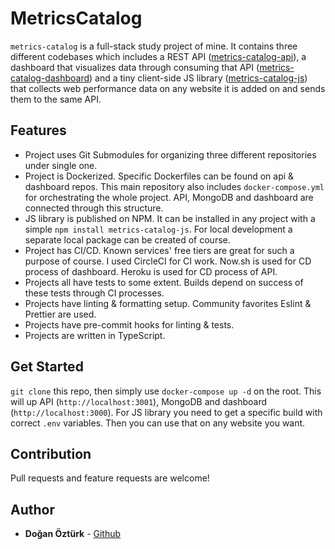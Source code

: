 # MetricsCatalog

`metrics-catalog` is a full-stack study project of mine. It contains three different codebases which includes a REST API ([metrics-catalog-api](https://github.com/doganozturk/metrics-catalog-api)), a dashboard that visualizes data through consuming that API ([metrics-catalog-dashboard](https://github.com/doganozturk/metrics-catalog-dashboard)) and a tiny client-side JS library ([metrics-catalog-js](https://github.com/doganozturk/metrics-catalog-js)) that collects web performance data on any website it is added on and sends them to the same API.

## Features
- Project uses Git Submodules for organizing three different repositories under single one.
- Project is Dockerized. Specific Dockerfiles can be found on api & dashboard repos. This main repository also includes `docker-compose.yml` for orchestrating the whole project. API, MongoDB and dashboard are connected through this structure.
- JS library is published on NPM. It can be installed in any project with a simple `npm install metrics-catalog-js`. For local development a separate local package can be created of course.
- Project has CI/CD. Known services' free tiers are great for such a purpose of course. I used CircleCI for CI work. Now.sh is used for CD process of dashboard. Heroku is used for CD process of API.
- Projects all have tests to some extent. Builds depend on success of these tests through CI processes.
- Projects have linting & formatting setup. Community favorites Eslint & Prettier are used.
- Projects have pre-commit hooks for linting & tests.
- Projects are written in TypeScript.

## Get Started
`git clone` this repo, then simply use `docker-compose up -d` on the root. This will up API (`http://localhost:3001`), MongoDB and dashboard (`http://localhost:3000`). For JS library you need to get a specific build with correct `.env` variables. Then you can use that on any website you want.  

## Contribution
Pull requests and feature requests are welcome!

## Author
* **Doğan Öztürk** - [Github](https://github.com/doganozturk)